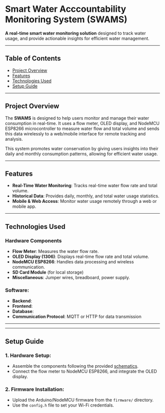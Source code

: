 # Smart Water Acccountability Monitoring System (SWAMS)

**A real-time smart water monitoring solution** designed to track water usage, and provide actionable insights for efficient water management.

---

## Table of Contents

- [Project Overview](#project-overview)
- [Features](#features)
- [Technologies Used](#technologies-used)
- [Setup Guide](#setup-guide)

---

## Project Overview

The **SWAMS** is designed to help users monitor and manage their water consumption in real-time. It uses a flow meter, OLED display, and NodeMCU ESP8266 microcontroller to measure water flow and total volume and sends this data wirelessly to a web/mobile interface for remote tracking and analysis.

This system promotes water conservation by giving users insights into their daily and monthly consumption patterns, allowing for efficient water usage.

---

## Features

- **Real-Time Water Monitoring**: Tracks real-time water flow rate and total volume.
- **Historical Data**: Provides daily, monthly, and total water usage statistics.
- **Mobile & Web Access**: Monitor water usage remotely through a web or mobile app.

---

## Technologies Used

### Hardware Components

- **Flow Meter**: Measures the water flow rate.
- **OLED Display (1306)**: Displays real-time flow rate and total volume.
- **NodeMCU ESP8266**: Handles data processing and wireless communication.
- **SD Card Module** (for local storage)
- **Miscellaneous**: Jumper wires, breadboard, power supply.

### **Software:**

- **Backend**:
- **Frontend**:
- **Database**:
- **Communication Protocol**: MQTT or HTTP for data transmission

---

---

## Setup Guide

### **1. Hardware Setup:**

- Assemble the components following the provided [schematics](./hardware/schematics).
- Connect the flow meter to NodeMCU ESP8266, and integrate the OLED display.

### **2. Firmware Installation:**

- Upload the Arduino/NodeMCU firmware from the `firmware/` directory.
- Use the `config.h` file to set your Wi-Fi credentials.
